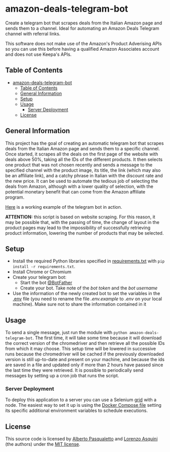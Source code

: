 # amazon-deals-telegram-bot

Create a telegram bot that scrapes deals from the Italian Amazon page and sends them to a channel. Ideal for automating an Amazon Deals Telegram channel with referral links.

This software does not make use of the Amazon's Product Adverising APIs so you can use this before having a qualified Amazon Associates account and does not use Keepa's APIs.

## Table of Contents

- [amazon-deals-telegram-bot](#amazon-deals-telegram-bot)
  - [Table of Contents](#table-of-contents)
  - [General Information](#general-information)
  - [Setup](#setup)
  - [Usage](#usage)
    - [Server Deployment](#server-deployment)
  - [License](#license)

## General Information

This project has the goal of creating an automatic telegram bot that scrapes deals from the Italian Amazon page and sends them to a specific channel. Once started, it scrapes all the deals on the first page of the website with deals above 50%, taking all the IDs of the different products. It then selects one product that was not chosen recently and sends a message to the specified channel with the product image, its title, the link (which may also be an affiliate link), and a catchy phrase in Italian with the discount rate and the new price.
It can be used to automate the tedious job of selecting the deals from Amazon, although with a lower quality of selection, with the potential monetary benefit that can come from the Amazon affiliate program.

[Here](https://t.me/OfferteDiMimmo) is a working example of the telegram bot in action.

**ATTENTION:** this script is based on website scraping. For this reason, it may be possible that, with the passing of time, the change of layout in the product pages may lead to the impossibility of successfully retrieving product information, lowering the number of products that may be selected.

## Setup

- Install the required Python libraries specified in [requirements.txt](requirements.txt) with `pip install -r requirements.txt`.
- Install Chrome or Chromium
- Create your telegram bot:
    - Start the bot [@BotFather](https://telegram.me/BotFather)
    - Create your bot. Take note of the _bot token_ and the _bot username_
- Use the information of the newly created bot to set the variables in the [.env](.env.example) file (you need to rename the file _.env.example_ to _.env_ on your local machine). Make sure not to share the information contained in it

## Usage

To send a single message, just run the module with `python amazon-deals-telegram-bot`. The first time, it will take some time because it will download the correct version of the chromedriver and then retrieve all the possible IDs from which it may choose. This setup time will be lowered in successive runs because the chromedriver will be cached if the previously downloaded version is still up-to-date and present on your machine, and because the ids are saved in a file and updated only if more than 2 hours have passed since the last time they were retrieved.
It is possible to periodically send messages by setting up a cron job that runs the script.

### Server Deployment

To deploy this application to a server you can use a Selenium [grid](https://www.selenium.dev/documentation/grid/) with a node.
The easiest way to set it up is using the [Docker Compose file](docker-compose.yml) setting its specific additional environment variables to schedule executions.

## License

This source code is licensed by [Alberto Pasqualetto](https://github.com/albertopasqualetto) and [Lorenzo Asquini](https://github.com/lorenzo-asquini) (the authors) under the [MIT license](LICENSE).

